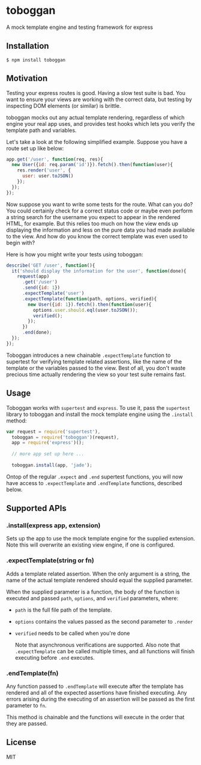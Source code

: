 # toboggan

  A mock template engine and testing framework for express
  
  
## Installation

    $ npm install toboggan
    
## Motivation 
  
  Testing your express routes is good. Having a slow test suite is bad. You want to ensure your views are working with the correct data, but testing by
  inspecting DOM elements (or similar) is brittle. 

  toboggan mocks out any actual template rendering, regardless of which engine your real app uses, and provides test hooks which lets you verify the
  template path and variables.
  
  Let's take a look at the following simplified example. Suppose you have a route set up like below:
  
```js
app.get('/user', function(req, res){
  new User({id: req.param('id')}).fetch().then(function(user){
    res.render('user', {
      user: user.toJSON()
    });
  });
});
```

  Now suppose you want to write some tests for the route. What can you do? You could certainly check for a correct status code or maybe even perform a
  string search for the username you expect to appear in the rendered HTML, for example. But this relies too much on how the view ends up displaying the
  information and less on the pure data you had made available to the view. And how do you know the correct template was even used to begin with?
  
  Here is how you might write your tests using toboggan:
  
```js
describe('GET /user', function(){
  it('should display the information for the user', function(done){
    request(app)
      .get('/user')
      .send({id: 1})
      .expectTemplate('user')
      .expectTemplate(function(path, options, verified){
        new User({id: 1}).fetch().then(function(user){
          options.user.should.eql(user.toJSON());
          verified();
        });
      })
      .end(done);
  });
});
```

  Toboggan introduces a new chainable `.expectTemplate` function to supertest for verifying template related assertions, like the name of the template or the variables
  passed to the view. Best of all, you don't waste precious time actually rendering the view so your test suite remains fast. 
  
## Usage 

  Toboggan works with `supertest` and `express`. To use it, pass the `supertest` library to toboggan and install the mock template engine using the `.install` method:
  
```js
var request = require('supertest'),
  toboggan = require('toboggan')(request),
  app = require('express')();
  
  // more app set up here ... 
  
  toboggan.install(app, 'jade');
```

  Ontop of the regular `.expect` and `.end` supertest functions, you will now have access to `.expectTemplate` and `.endTemplate` functions, described below. 

## Supported APIs

### .install(express app, extension)

  Sets up the app to use the mock template engine for the supplied extension. Note this will overwrite an existing view engine, if one is configured. 

### .expectTemplate(string or fn)

  Adds a template related assertion. When the only argument is a string, the name of the actual template rendered should equal the supplied parameter. 
  
  When the supplied parameter is a function, the body of the function is executed and passed `path`, `options`, and `verified` parameters, where:
* `path` is the full file path of the template. 
* `options` contains the values passed as the second parameter to `.render`
* `verified` needs to be called when you're done 
  
  Note that asynchronous verifications are supported. Also note that `.expectTemplate` can be called multiple times, and all functions will finish executing
  before `.end` executes. 

### .endTemplate(fn)

  Any function passed to `.endTemplate` will execute after the template has rendered and all of the expected assertions have finished executing. Any 
  errors arising during the executing of an assertion will be passed as the first parameter to `fn`. 
  
  This method is chainable and the functions will execute in the order that they are passed.
  
## License

  MIT 
  